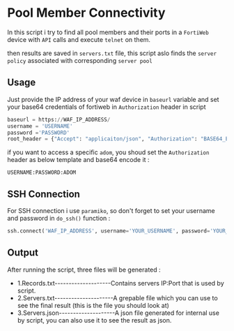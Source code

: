 # Pool Member Connectivity

In this script i try to find all pool members and their ports in a `FortiWeb` device with `API` calls and execute `telnet` on them.

then results are saved in `servers.txt` file, this script aslo finds the `server policy` associated with corresponding `server pool`

## Usage

Just provide the IP address of your waf device in `baseurl` variable and set your base64 credentials of fortiweb in `Authorization` header in script

```python
baseurl = https://WAF_IP_ADDRESS/
username = 'USERNAME'
password ='PASSWORD'
root_header = {"Accept": "applicaiton/json", "Authorization": "BASE64_ENCODED_CREDS_OF_ROOT_ADOM"} #(username:password:root)
```

if you want to access a specific `adom`, you shoud set the `Authorization` header as below template and base64 encode it :

```text
USERNAME:PASSWORD:ADOM
```

## SSH Connection

For SSH connection i use `paramiko`,  so don't forget to set your username and password in `do_ssh()` function :

```python
ssh.connect('WAF_IP_ADDRESS', username='YOUR_USERNAME', password='YOUR_PASSWORD')
```

## Output

After running the script, three files will be generated :
- 1.Records.txt--------------------Contains servers IP:Port that is used by script.
- 2.Servers.txt---------------------A grepable file which you can use to see the final result (this is the file you should look at)
- 3.Servers.json--------------------A json file generated for internal use by script, you can also use it to see the result as json.
